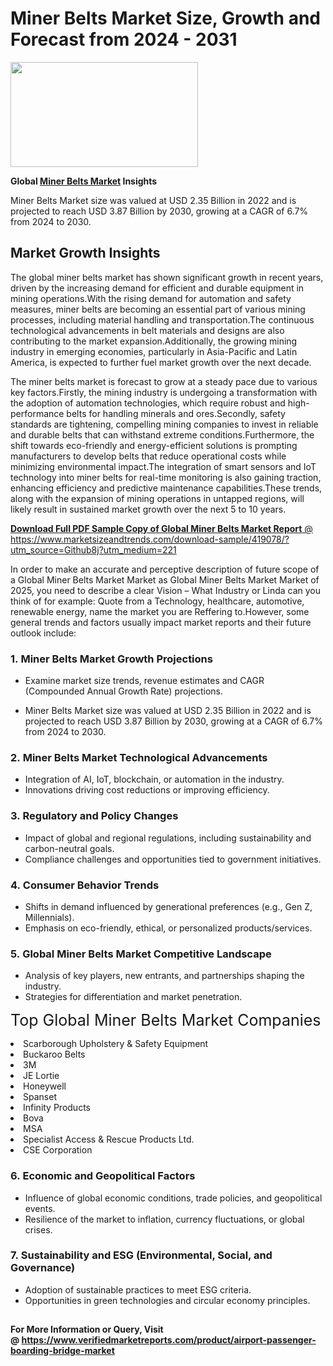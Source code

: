 <H1>Miner Belts Market Size, Growth and Forecast from 2024 - 2031</H1><img class="aligncenter size-medium wp-image-584254" src="https://thirdeyenews.in/wp-content/uploads/2024/09/Global-Market-Research-300x168.jpeg" alt="" width="300" height="168" /><p><strong>Global&nbsp;<a href="https://www.marketsizeandtrends.com/download-sample/419078/?utm_source=Github8j?utm_medium=221">Miner Belts Market</a> Insights</strong></p><p>Miner Belts Market size was valued at USD 2.35 Billion in 2022 and is projected to reach USD 3.87 Billion by 2030, growing at a CAGR of 6.7% from 2024 to 2030.</p><p><h2>Market Growth Insights</h2> <p>The global miner belts market has shown significant growth in recent years, driven by the increasing demand for efficient and durable equipment in mining operations.With the rising demand for automation and safety measures, miner belts are becoming an essential part of various mining processes, including material handling and transportation.The continuous technological advancements in belt materials and designs are also contributing to the market expansion.Additionally, the growing mining industry in emerging economies, particularly in Asia-Pacific and Latin America, is expected to further fuel market growth over the next decade.</p> <p><a href="javascript:void(0)"></a></p> <p>The miner belts market is forecast to grow at a steady pace due to various key factors.Firstly, the mining industry is undergoing a transformation with the adoption of automation technologies, which require robust and high-performance belts for handling minerals and ores.Secondly, safety standards are tightening, compelling mining companies to invest in reliable and durable belts that can withstand extreme conditions.Furthermore, the shift towards eco-friendly and energy-efficient solutions is prompting manufacturers to develop belts that reduce operational costs while minimizing environmental impact.The integration of smart sensors and IoT technology into miner belts for real-time monitoring is also gaining traction, enhancing efficiency and predictive maintenance capabilities.These trends, along with the expansion of mining operations in untapped regions, will likely result in sustained market growth over the next 5 to 10 years.<p><a href="javascript:void(0)"></p><p><span class=""><strong>Download Full PDF Sample Copy of Global Miner Belts Market Report</strong> @ <a href="https://www.marketsizeandtrends.com/download-sample/419078/?utm_source=Github8j?utm_medium=221" target="_blank">https://www.marketsizeandtrends.com/download-sample/419078/?utm_source=Github8j?utm_medium=221</a></span></p><p>In order to make an accurate and perceptive description of future scope of a Global&nbsp;Miner Belts Market Market as Global&nbsp;Miner Belts Market Market of 2025, you need to describe a clear Vision &ndash; What Industry or Linda can you think of for example: Quote from a Technology, healthcare, automotive, renewable energy, name the market you are Reffering to.However, some general trends and factors usually impact market reports and their future outlook include:</p><h3>1.&nbsp;<strong>Miner Belts Market Growth Projections</strong></h3><ul><li>Examine market size trends, revenue estimates and CAGR (Compounded Annual Growth Rate) projections.</li><li><p>Miner Belts Market size was valued at USD 2.35 Billion in 2022 and is projected to reach USD 3.87 Billion by 2030, growing at a CAGR of 6.7% from 2024 to 2030.</p></li></ul><h3>2.&nbsp;<strong>Miner Belts Market Technological Advancements</strong></h3><ul><li>Integration of AI, IoT, blockchain, or automation in the industry.</li><li>Innovations driving cost reductions or improving efficiency.</li></ul><h3>3.&nbsp;<strong>Regulatory and Policy Changes</strong></h3><ul><li>Impact of global and regional regulations, including sustainability and carbon-neutral goals.</li><li>Compliance challenges and opportunities tied to government initiatives.</li></ul><h3>4.&nbsp;<strong>Consumer Behavior Trends</strong></h3><ul><li>Shifts in demand influenced by generational preferences (e.g., Gen Z, Millennials).</li><li>Emphasis on eco-friendly, ethical, or personalized products/services.</li></ul><h3>5.&nbsp;<strong>Global Miner Belts Market Competitive Landscape</strong></h3><ul><li>Analysis of key players, new entrants, and partnerships shaping the industry.</li><li>Strategies for differentiation and market penetration.</li></ul><p data-pm-slice="1 1 []"><span style="color: inherit; font-family: inherit; font-size: 25px;">Top Global Miner Belts Market Companies</span></p><div class="" data-test-id=""><p><li>Scarborough Upholstery & Safety Equipment</li><li> Buckaroo Belts</li><li> 3M</li><li> JE Lortie</li><li> Honeywell</li><li> Spanset</li><li> Infinity Products</li><li> Bova</li><li> MSA</li><li> Specialist Access & Rescue Products Ltd.</li><li> CSE Corporation</li></p></div><h3>6.&nbsp;<strong>Economic and Geopolitical Factors</strong></h3><ul><li>Influence of global economic conditions, trade policies, and geopolitical events.</li><li>Resilience of the market to inflation, currency fluctuations, or global crises.</li></ul><h3>7.&nbsp;<strong>Sustainability and ESG (Environmental, Social, and Governance)</strong></h3><ul><li>Adoption of sustainable practices to meet ESG criteria.</li><li>Opportunities in green technologies and circular economy principles.</li></ul><h2><strong style="font-size: 14px;">For More Information or Query, Visit @&nbsp;</strong><a style="background-color: #ffffff; font-size: 14px;" href="https://www.marketsizeandtrends.com/report/miner-belts-market/" target="_blank">https://www.verifiedmarketreports.com/product/airport-passenger-boarding-bridge-market</a></h2>